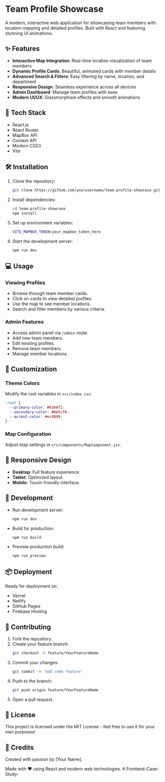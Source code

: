 # Team Profile Showcase

A modern, interactive web application for showcasing team members with location mapping and detailed profiles. Built with React and featuring stunning UI animations.

## ✨ Features

- **Interactive Map Integration**: Real-time location visualization of team members
- **Dynamic Profile Cards**: Beautiful, animated cards with member details
- **Advanced Search & Filters**: Easy filtering by name, location, and department
- **Responsive Design**: Seamless experience across all devices
- **Admin Dashboard**: Manage team profiles with ease
- **Modern UI/UX**: Glassmorphism effects and smooth animations

## 🚀 Tech Stack

- React.js
- React Router
- MapBox API
- Context API
- Modern CSS3
- Vite

## 🛠️ Installation

1. Clone the repository:
   ```bash
   git clone https://github.com/yourusername/team-profile-showcase.git
   ```

2. Install dependencies:
   ```bash
   cd team-profile-showcase
   npm install
   ```

3. Set up environment variables:
   ```bash
   VITE_MAPBOX_TOKEN=your_mapbox_token_here
   ```

4. Start the development server:
   ```bash
   npm run dev
   ```

## 💻 Usage

### Viewing Profiles
- Browse through team member cards.
- Click on cards to view detailed profiles.
- Use the map to see member locations.
- Search and filter members by various criteria.

### Admin Features
- Access admin panel via `/admin` route.
- Add new team members.
- Edit existing profiles.
- Remove team members.
- Manage member locations.

## 🎨 Customization

### Theme Colors
Modify the root variables in `src/index.css`:

```css
:root {
  --primary-color: #6366f1;
  --secondary-color: #8b5cf6;
  --accent-color: #ec4899;
}
```

### Map Configuration
Adjust map settings in `src/components/MapComponent.jsx`.

## 📱 Responsive Design

- **Desktop**: Full feature experience.
- **Tablet**: Optimized layout.
- **Mobile**: Touch-friendly interface.

## 🔧 Development

- Run development server:
  ```bash
  npm run dev
  ```

- Build for production:
  ```bash
  npm run build
  ```

- Preview production build:
  ```bash
  npm run preview
  ```

## 📦 Deployment

Ready for deployment on:

- Vercel
- Netlify
- GitHub Pages
- Firebase Hosting

## 🤝 Contributing

1. Fork the repository.
2. Create your feature branch:
   ```bash
   git checkout -b feature/YourFeatureName
   ```
3. Commit your changes:
   ```bash
   git commit -m 'Add some feature'
   ```
4. Push to the branch:
   ```bash
   git push origin feature/YourFeatureName
   ```
5. Open a pull request.

## 📄 License

This project is licensed under the MIT License - feel free to use it for your own purposes!

## 🌟 Credits

Created with passion by [Your Name].

Made with ❤️ using React and modern web technologies.
#   F r o n t e n d - C a s e - S t u d y -  
 